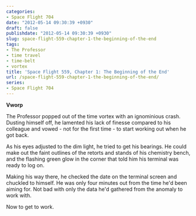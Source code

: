 ```yaml
---
categories:
- Space Flight 704
date: "2012-05-14 09:30:39 +0930"
draft: false
publishdate: "2012-05-14 09:30:39 +0930"
slug: space-flight-559-chapter-1-the-beginning-of-the-end
tags:
- The Professor
- time travel
- time-belt
- vortex
title: 'Space Flight 559, Chapter 1: The Beginning of the End'
url: /space-flight-559-chapter-1-the-beginning-of-the-end/
series:
- Space Flight 704
---
```

**Vworp**

The Professor popped out of the time vortex with an ignominious crash. Dusting himself off, he lamented his lack of finesse compared to his colleague and vowed - not for the first time - to start working out when he got back.

As his eyes adjusted to the dim light, he tried to get his bearings. He could make out the faint outlines of the retorts and stands of his chemistry bench, and the flashing green glow in the corner that told him his terminal was ready to log on.

Making his way there, he checked the date on the terminal screen and chuckled to himself. He was only four minutes out from the time he'd been aiming for. Not bad with only the data he'd gathered from the anomaly to work with.

Now to get to work.
